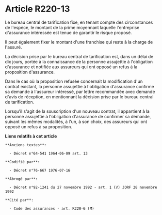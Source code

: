 # Article R220-13

Le bureau central de tarification fixe, en tenant compte des circonstances de l'espèce, le montant de la prime moyennant
laquelle l'entreprise d'assurance intéressée est tenue de garantir le risque proposé.

Il peut également fixer le montant d'une franchise qui reste à la charge de l'assuré.

La décision prise par le bureau central de tarification est, dans un délai de dix jours, portée à la connaissance de la
personne assujettie à l'obligation d'assurance et notifiée aux assureurs qui ont opposé un refus à la proposition
d'assurance.

Dans le cas où la proposition refusée concernait la modification d'un contrat existant, la personne assujettie à l'obligation
d'assurance confirme sa demande à l'assureur intéressé, par lettre recommandée avec demande d'avis de réception, en
mentionnant la décision prise par le bureau central de tarification.

Lorsqu'il s'agit de la souscription d'un nouveau contrat, il appartient à la personne assujettie à l'obligation d'assurance
de confirmer sa demande, suivant les mêmes modalités, à l'un, à son choix, des assureurs qui ont opposé un refus à sa
proposition.

**Liens relatifs à cet article**

	**Anciens textes**:

	  - Décret n°64-541 1964-06-09 art. 13

	**Codifié par**:

	  - Décret n°76-667 1976-07-16

	**Abrogé par**:

	  - Décret n°92-1241 du 27 novembre 1992 - art. 1 (V) JORF 28 novembre 1992

	**Cité par**:

	  - Code des assurances - art. R220-6 (M)
